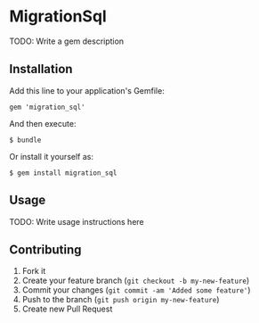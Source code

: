# MigrationSql

TODO: Write a gem description

## Installation

Add this line to your application's Gemfile:

    gem 'migration_sql'

And then execute:

    $ bundle

Or install it yourself as:

    $ gem install migration_sql

## Usage

TODO: Write usage instructions here

## Contributing

1. Fork it
2. Create your feature branch (`git checkout -b my-new-feature`)
3. Commit your changes (`git commit -am 'Added some feature'`)
4. Push to the branch (`git push origin my-new-feature`)
5. Create new Pull Request
